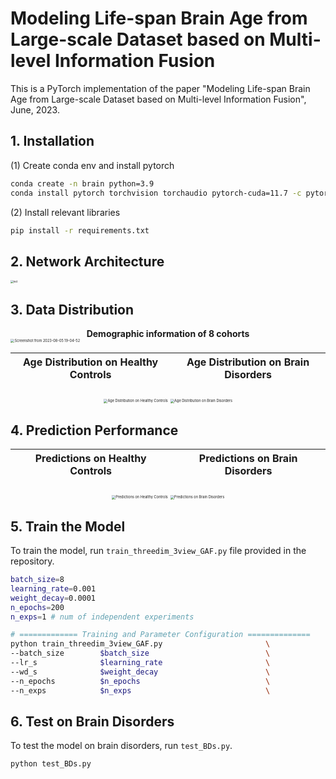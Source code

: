 



# Modeling Life-span Brain Age from Large-scale Dataset based on Multi-level Information Fusion

This is a PyTorch implementation of the paper "Modeling Life-span Brain Age from Large-scale
Dataset based on Multi-level Information Fusion", June, 2023.

## 1. Installation

(1) Create conda env and install pytorch

```bash
conda create -n brain python=3.9
conda install pytorch torchvision torchaudio pytorch-cuda=11.7 -c pytorch -c nvidia
```

(2) Install relevant libraries

```bash
pip install -r requirements.txt
```

## 2. Network Architecture

<img src="http://sailonzn.test.upcdn.net/net_c.png" alt="net" style="zoom: 30%;" />



## 3. Data Distribution

<center><b>Demographic information of 8 cohorts</b></center>

<img src="http://sailonzn.test.upcdn.net/table.png" alt="Screenshot from 2023-08-05 19-04-52" style="zoom: 40%;" />

| Age Distribution on Healthy Controls | Age Distribution on Brain Disorders |
| :----------------------------------: | :---------------------------------: |

<center class="half">    
  <img src="http://sailonzn.test.upcdn.net/HCs_Age_Distribution_8_site_stack.png" alt="Age Distribution on Healthy Controls" style="zoom:40%;"/>
  <img src="http://sailonzn.test.upcdn.net/BDs_Age_Distribution_8_site_stack.png" alt="Age Distribution on Brain Disorders" style="zoom:40%;"/> 
</center>




## 4. Prediction Performance

| Predictions on Healthy Controls | Predictions on Brain Disorders |
| :-----------------------------: | :----------------------------: |

<center class="half">    
  <img src="http://sailonzn.test.upcdn.net/test_HCs_ours_SFCN.png" alt="Predictions on Healthy Controls" style="zoom:40%;"/>
  <img src="http://sailonzn.test.upcdn.net/BDs_BAG_ours_train_val_test_part.png" alt="Predictions on Brain Disorders" style="zoom:40%;"/> 
</center>


## 5. Train the Model

To train the model, run `train_threedim_3view_GAF.py` file provided in the repository.

```bash
batch_size=8
learning_rate=0.001
weight_decay=0.0001
n_epochs=200
n_exps=1 # num of independent experiments

# ============= Training and Parameter Configuration ==============
python train_threedim_3view_GAF.py                       \
--batch_size        $batch_size                          \
--lr_s              $learning_rate                       \
--wd_s              $weight_decay                        \
--n_epochs          $n_epochs                            \
--n_exps            $n_exps                              \

```

## 6. Test on Brain Disorders

To test the model on brain disorders, run `test_BDs.py`.

```bash
python test_BDs.py
```

